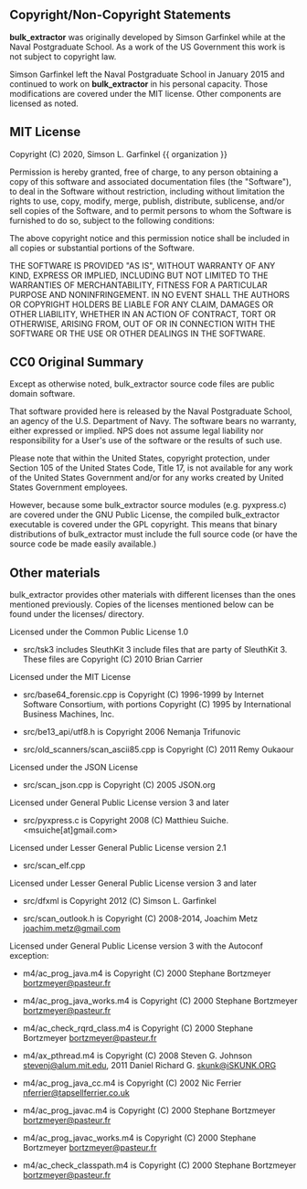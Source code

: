 ## Copyright/Non-Copyright Statements

**bulk_extractor** was originally developed by Simson Garfinkel while at
the Naval Postgraduate School. As a work of the US Government this
work is not subject to copyright law.

Simson Garfinkel left the Naval Postgraduate School in January 2015
and continued to work on **bulk_extractor** in his personal
capacity. Those modifications are covered under the MIT license. Other
components are licensed as noted.

## MIT License

Copyright (C) 2020, Simson L. Garfinkel {{ organization }}

Permission is hereby granted, free of charge, to any person obtaining a copy
of this software and associated documentation files (the "Software"), to deal
in the Software without restriction, including without limitation the rights
to use, copy, modify, merge, publish, distribute, sublicense, and/or sell
copies of the Software, and to permit persons to whom the Software is
furnished to do so, subject to the following conditions:

The above copyright notice and this permission notice shall be included in all
copies or substantial portions of the Software.

THE SOFTWARE IS PROVIDED "AS IS", WITHOUT WARRANTY OF ANY KIND,
EXPRESS OR IMPLIED, INCLUDING BUT NOT LIMITED TO THE WARRANTIES OF
MERCHANTABILITY, FITNESS FOR A PARTICULAR PURPOSE AND NONINFRINGEMENT.
IN NO EVENT SHALL THE AUTHORS OR COPYRIGHT HOLDERS BE LIABLE FOR ANY CLAIM,
DAMAGES OR OTHER LIABILITY, WHETHER IN AN ACTION OF CONTRACT, TORT OR
OTHERWISE, ARISING FROM, OUT OF OR IN CONNECTION WITH THE SOFTWARE OR THE USE
OR OTHER DEALINGS IN THE SOFTWARE.

## CC0 Original Summary

Except as otherwise noted, bulk_extractor source code files are public domain
software. 

That software provided here is released by the Naval Postgraduate
School, an agency of the U.S. Department of Navy.  The software bears
no warranty, either expressed or implied. NPS does not assume legal
liability nor responsibility for a User's use of the software or the
results of such use.

Please note that within the United States, copyright protection, under
Section 105 of the United States Code, Title 17, is not available for
any work of the United States Government and/or for any works created
by United States Government employees. 

However, because some bulk_extractor source modules (e.g. pyxpress.c)
are covered under the GNU Public License, the compiled bulk_extractor
executable is covered under the GPL copyright. This means that binary
distributions of bulk_extractor must include the full source code (or
have the source code be made easily available.)

## Other materials

bulk_extractor provides other materials with different licenses than the
ones mentioned previously. Copies of the licenses mentioned below can be
found under the licenses/ directory.

Licensed under the Common Public License 1.0

* src/tsk3 includes SleuthKit 3 include files that are party of
SleuthKit 3. These files are  Copyright (C) 2010 Brian Carrier


Licensed under the MIT License

* src/base64_forensic.cpp is Copyright (C) 1996-1999 by Internet Software Consortium, with
 portions Copyright (C) 1995 by International Business Machines, Inc.

* src/be13_api/utf8.h is Copyright 2006 Nemanja Trifunovic

* src/old_scanners/scan_ascii85.cpp is Copyright (C) 2011 Remy Oukaour


Licensed under the JSON License

* src/scan_json.cpp is Copyright (C) 2005 JSON.org


Licensed under General Public License version 3 and later

* src/pyxpress.c is Copyright 2008 (C) Matthieu Suiche. <msuiche[at]gmail.com> 


Licensed under Lesser General Public License version 2.1

* src/scan_elf.cpp


Licensed under Lesser General Public License version 3 and later

* src/dfxml is Copyright 2012 (C) Simson L. Garfinkel

* src/scan_outlook.h is Copyright (C) 2008-2014, Joachim Metz <joachim.metz@gmail.com>


Licensed under General Public License version 3 with the Autoconf exception:

* m4/ac_prog_java.m4 is Copyright (C) 2000 Stephane Bortzmeyer <bortzmeyer@pasteur.fr>

* m4/ac_prog_java_works.m4 is Copyright (C) 2000 Stephane Bortzmeyer <bortzmeyer@pasteur.fr>

* m4/ac_check_rqrd_class.m4 is Copyright (C) 2000 Stephane Bortzmeyer <bortzmeyer@pasteur.fr>

* m4/ax_pthread.m4 is Copyright (C) 2008 Steven G. Johnson <stevenj@alum.mit.edu>,
 2011 Daniel Richard G. <skunk@iSKUNK.ORG>

* m4/ac_prog_java_cc.m4 is Copyright (C) 2002 Nic Ferrier <nferrier@tapsellferrier.co.uk>

* m4/ac_prog_javac.m4 is Copyright (C) 2000 Stephane Bortzmeyer <bortzmeyer@pasteur.fr>

* m4/ac_prog_javac_works.m4 is Copyright (C) 2000 Stephane Bortzmeyer <bortzmeyer@pasteur.fr>

* m4/ac_check_classpath.m4 is Copyright (C) 2000 Stephane Bortzmeyer <bortzmeyer@pasteur.fr>


